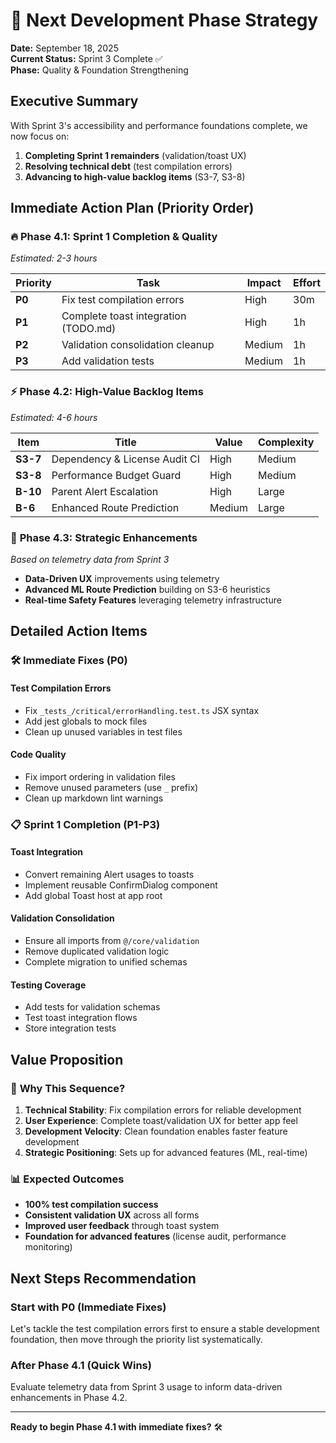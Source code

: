 # 🚀 Next Development Phase Strategy

**Date:** September 18, 2025  
**Current Status:** Sprint 3 Complete ✅  
**Phase:** Quality & Foundation Strengthening

## Executive Summary

With Sprint 3's accessibility and performance foundations complete, we now focus on:

1. **Completing Sprint 1 remainders** (validation/toast UX)
2. **Resolving technical debt** (test compilation errors)
3. **Advancing to high-value backlog items** (S3-7, S3-8)

## Immediate Action Plan (Priority Order)

### 🔥 **Phase 4.1: Sprint 1 Completion & Quality**

*Estimated: 2-3 hours*

| Priority | Task | Impact | Effort |
|----------|------|--------|--------|
| **P0** | Fix test compilation errors | High | 30m |
| **P1** | Complete toast integration (TODO.md) | High | 1h |
| **P2** | Validation consolidation cleanup | Medium | 1h |
| **P3** | Add validation tests | Medium | 1h |

### ⚡ **Phase 4.2: High-Value Backlog Items**

*Estimated: 4-6 hours*

| Item | Title | Value | Complexity |
|------|-------|-------|------------|
| **S3-7** | Dependency & License Audit CI | High | Medium |
| **S3-8** | Performance Budget Guard | High | Medium |
| **B-10** | Parent Alert Escalation | High | Large |
| **B-6** | Enhanced Route Prediction | Medium | Large |

### 🎯 **Phase 4.3: Strategic Enhancements**

*Based on telemetry data from Sprint 3*

- **Data-Driven UX** improvements using telemetry
- **Advanced ML Route Prediction** building on S3-6 heuristics
- **Real-time Safety Features** leveraging telemetry infrastructure

## Detailed Action Items

### 🛠️ **Immediate Fixes (P0)**

#### Test Compilation Errors

- Fix `_tests_/critical/errorHandling.test.ts` JSX syntax
- Add jest globals to mock files
- Clean up unused variables in test files

#### Code Quality

- Fix import ordering in validation files
- Remove unused parameters (use `_` prefix)
- Clean up markdown lint warnings

### 📋 **Sprint 1 Completion (P1-P3)**

#### Toast Integration

- Convert remaining Alert usages to toasts
- Implement reusable ConfirmDialog component
- Add global Toast host at app root

#### Validation Consolidation

- Ensure all imports from `@/core/validation`
- Remove duplicated validation logic
- Complete migration to unified schemas

#### Testing Coverage

- Add tests for validation schemas
- Test toast integration flows
- Store integration tests

## Value Proposition

### 🎯 **Why This Sequence?**

1. **Technical Stability**: Fix compilation errors for reliable development
2. **User Experience**: Complete toast/validation UX for better app feel  
3. **Development Velocity**: Clean foundation enables faster feature development
4. **Strategic Positioning**: Sets up for advanced features (ML, real-time)

### 📊 **Expected Outcomes**

- **100% test compilation success**
- **Consistent validation UX** across all forms
- **Improved user feedback** through toast system
- **Foundation for advanced features** (license audit, performance monitoring)

## Next Steps Recommendation

### Start with P0 (Immediate Fixes)

Let's tackle the test compilation errors first to ensure a stable development foundation, then move through the priority list systematically.

### After Phase 4.1 (Quick Wins)

Evaluate telemetry data from Sprint 3 usage to inform data-driven enhancements in Phase 4.2.

---

**Ready to begin Phase 4.1 with immediate fixes?** 🛠️
